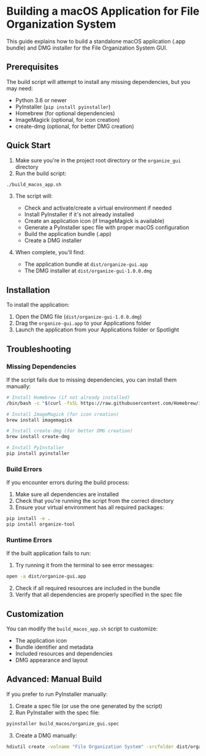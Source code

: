 # Building a macOS Application for File Organization System

This guide explains how to build a standalone macOS application (.app bundle) and DMG installer for the File Organization System GUI.

## Prerequisites

The build script will attempt to install any missing dependencies, but you may need:

- Python 3.6 or newer
- PyInstaller (`pip install pyinstaller`)
- Homebrew (for optional dependencies)
- ImageMagick (optional, for icon creation)
- create-dmg (optional, for better DMG creation)

## Quick Start

1. Make sure you're in the project root directory or the `organize_gui` directory
2. Run the build script:

```bash
./build_macos_app.sh
```

3. The script will:
   - Check and activate/create a virtual environment if needed
   - Install PyInstaller if it's not already installed
   - Create an application icon (if ImageMagick is available)
   - Generate a PyInstaller spec file with proper macOS configuration
   - Build the application bundle (.app)
   - Create a DMG installer

4. When complete, you'll find:
   - The application bundle at `dist/organize-gui.app`
   - The DMG installer at `dist/organize-gui-1.0.0.dmg`

## Installation

To install the application:

1. Open the DMG file (`dist/organize-gui-1.0.0.dmg`)
2. Drag the `organize-gui.app` to your Applications folder
3. Launch the application from your Applications folder or Spotlight

## Troubleshooting

### Missing Dependencies

If the script fails due to missing dependencies, you can install them manually:

```bash
# Install Homebrew (if not already installed)
/bin/bash -c "$(curl -fsSL https://raw.githubusercontent.com/Homebrew/install/HEAD/install.sh)"

# Install ImageMagick (for icon creation)
brew install imagemagick

# Install create-dmg (for better DMG creation)
brew install create-dmg

# Install PyInstaller
pip install pyinstaller
```

### Build Errors

If you encounter errors during the build process:

1. Make sure all dependencies are installed
2. Check that you're running the script from the correct directory
3. Ensure your virtual environment has all required packages:

```bash
pip install -e .
pip install organize-tool
```

### Runtime Errors

If the built application fails to run:

1. Try running it from the terminal to see error messages:

```bash
open -a dist/organize-gui.app
```

2. Check if all required resources are included in the bundle
3. Verify that all dependencies are properly specified in the spec file

## Customization

You can modify the `build_macos_app.sh` script to customize:

- The application icon
- Bundle identifier and metadata
- Included resources and dependencies
- DMG appearance and layout

## Advanced: Manual Build

If you prefer to run PyInstaller manually:

1. Create a spec file (or use the one generated by the script)
2. Run PyInstaller with the spec file:

```bash
pyinstaller build_macos/organize_gui.spec
```

3. Create a DMG manually:

```bash
hdiutil create -volname "File Organization System" -srcfolder dist/organize-gui.app -ov -format UDZO dist/organize-gui-1.0.0.dmg
```
